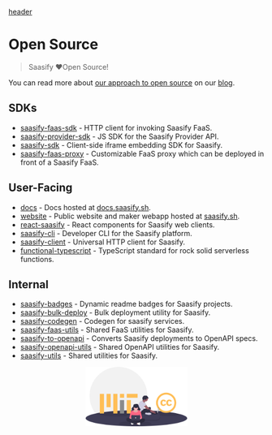 [header](_header.md ':include')

# Open Source

> Saasify ❤️Open Source!

You can read more about [our approach to open source](https://blog.saasify.sh/saasify-open-core/ ':target=_blank') on our [blog](https://blog.saasify.sh ':target=_blank').

## SDKs

- [saasify-faas-sdk](https://github.com/saasify-sh/saasify/tree/master/packages/saasify-faas-sdk) - HTTP client for invoking Saasify FaaS.
- [saasify-provider-sdk](https://github.com/saasify-sh/saasify/tree/master/packages/saasify-provider-sdk) - JS SDK for the Saasify Provider API.
- [saasify-sdk](https://github.com/saasify-sh/saasify/tree/master/packages/saasify-sdk) - Client-side iframe embedding SDK for Saasify.
- [saasify-faas-proxy](https://github.com/saasify-sh/saasify/tree/master/packages/saasify-faas-proxy) - Customizable FaaS proxy which can be deployed in front of a Saasify FaaS.

## User-Facing

- [docs](https://github.com/saasify-sh/saasify/tree/master/docs) - Docs hosted at [docs.saasify.sh](https://docs.saasify.sh).
- [website](https://github.com/saasify-sh/saasify/tree/master/website) - Public website and maker webapp hosted at [saasify.sh](https://saasify.sh).
- [react-saasify](https://github.com/saasify-sh/saasify/tree/master/packages/react-saasify) - React components for Saasify web clients.
- [saasify-cli](https://github.com/saasify-sh/saasify/tree/master/packages/saasify-cli) - Developer CLI for the Saasify platform.
- [saasify-client](https://github.com/saasify-sh/saasify/tree/master/packages/saasify-client) - Universal HTTP client for Saasify.
- [functional-typescript](https://github.com/transitive-bullshit/functional-typescript) - TypeScript standard for rock solid serverless functions.

## Internal

- [saasify-badges](https://github.com/saasify-sh/saasify/tree/master/packages/saasify-badges) - Dynamic readme badges for Saasify projects.
- [saasify-bulk-deploy](https://github.com/saasify-sh/saasify/tree/master/packages/saasify-bulk-deploy) - Bulk deployment utility for Saasify.
- [saasify-codegen](https://github.com/saasify-sh/saasify/tree/master/packages/saasify-codegen) - Codegen for saasify services.
- [saasify-faas-utils](https://github.com/saasify-sh/saasify/tree/master/packages/saasify-faas-utils) - Shared FaaS utilities for Saasify.
- [saasify-to-openapi](https://github.com/saasify-sh/saasify/tree/master/packages/saasify-to-openapi) - Converts Saasify deployments to OpenAPI specs.
- [saasify-openapi-utils](https://github.com/saasify-sh/saasify/tree/master/packages/saasify-openapi-utils) - Shared OpenAPI utilities for Saasify.
- [saasify-utils](https://github.com/saasify-sh/saasify/tree/master/packages/saasify-utils) - Shared utilities for Saasify.

<p align="center">
  <img src="./_media/undraw/open_source.svg" alt="Open Source Software" width="200" />
</p>
